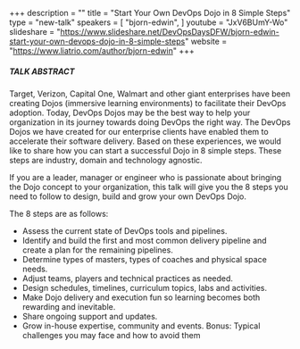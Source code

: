 +++
description = ""
title = "Start Your Own DevOps Dojo in 8 Simple Steps"
type = "new-talk"
speakers = [
        "bjorn-edwin",
]
youtube = "JxV6BUmY-Wo"
slideshare = "https://www.slideshare.net/DevOpsDaysDFW/bjorn-edwin-start-your-own-devops-dojo-in-8-simple-steps"
website = "https://www.liatrio.com/author/bjorn-edwin"
+++
##### TALK ABSTRACT

Target, Verizon, Capital One, Walmart and other giant enterprises have been creating Dojos (immersive learning environments) to facilitate their DevOps adoption. Today, DevOps Dojos may be the best way to help your organization in its journey towards doing DevOps the right way. The DevOps Dojos we have created for our enterprise clients have enabled them to accelerate their software delivery. Based on these experiences, we would like to share how you can start a successful Dojo in 8 simple steps. These steps are industry, domain and technology agnostic.

If you are a leader, manager or engineer who is passionate about bringing the Dojo concept to your organization, this talk will give you the 8 steps you need to follow to design, build and grow your own DevOps Dojo.

The 8 steps are as follows:

* Assess the current state of DevOps tools and pipelines.
* Identify and build the first and most common delivery pipeline and create a plan for the remaining pipelines.
* Determine types of masters, types of coaches and physical space needs.
* Adjust teams, players and technical practices as needed.
* Design schedules, timelines, curriculum topics, labs and activities.
* Make Dojo delivery and execution fun so learning becomes both rewarding and inevitable.
* Share ongoing support and updates.
* Grow in-house expertise, community and events. Bonus: Typical challenges you may face and how to avoid them